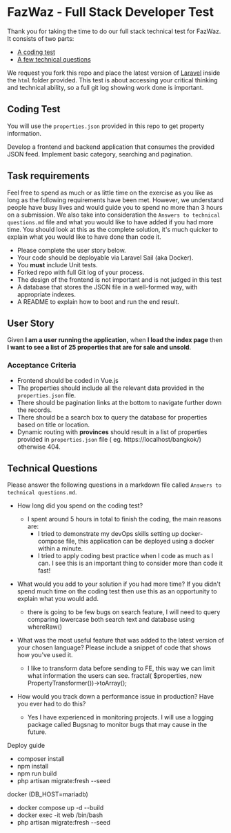 # FazWaz - Full Stack Developer Test

Thank you for taking the time to do our full stack technical test for FazWaz. It consists of two parts:

- [A coding test](#task)
- [A few technical questions](#tech)

We request you fork this repo and place the latest version of [Laravel](https://laravel.com/docs/9.x) inside the `html`
folder provided. This test is about accessing your critical thinking and technical ability, so a full git log showing
work done is important.

## Coding Test

You will use the `properties.json` provided in this repo to get property information.

Develop a frontend and backend application that consumes the provided JSON feed. Implement basic category, searching and
pagination.

## <a name="task">Task requirements</a>

Feel free to spend as much or as little time on the exercise as you like as long as the following requirements have been
met. However, we understand people have busy lives and would guide you to spend no more than 3 hours on a submission. We
also take into consideration the `Answers to technical questions.md` file and what you would like to have added if you
had more time. You should look at this as the complete solution, it's much quicker to explain what you would like to
have done than code it.

- Please complete the user story below.
- Your code should be deployable via Laravel Sail (aka Docker).
- You **must** include Unit tests.
- Forked repo with full Git log of your process.
- The design of the frontend is not important and is not judged in this test
- A database that stores the JSON file in a well-formed way, with appropriate indexes.
- A README to explain how to boot and run the end result.

## User Story

Given **I am a user running the application,** when **I load the index page** then **I want to see a list of 25
properties that are for sale and unsold**.

### Acceptance Criteria

- Frontend should be coded in Vue.js
- The properties should include all the relevant data provided in the `properties.json` file.
- There should be pagination links at the bottom to navigate further down the records.
- There should be a search box to query the database for properties based on title or location.
- Dynamic routing with **provinces** should result in a list of properties provided in `properties.json` file (
  eg. https://localhost/bangkok/) otherwise 404.

## <a name="tech">Technical Questions</a>

Please answer the following questions in a markdown file called `Answers to technical questions.md`.

- How long did you spend on the coding test?
    - I spent around 5 hours in total to finish the coding, the main reasons are:
        - I tried to demonstrate my devOps skills setting up docker-compose file, this application can be deployed using
          a docker within a minute.
        - I tried to apply coding best practice when I code as much as I can. I see this is an important thing to
          consider more than code it fast!
- What would you add to your solution if you had more time? If you didn't spend much time on the coding test then use
  this as an opportunity to explain what you would add.
    - there is going to be few bugs on search feature, I will need to query comparing lowercase both search text and
      database using whereRaw()
- What was the most useful feature that was added to the latest version of your chosen language? Please include a
  snippet of code that shows how you've used it.
    - I like to transform data before sending to FE, this way we can limit what information the users can see. fractal(
      $properties, new PropertyTransformer())->toArray();

- How would you track down a performance issue in production? Have you ever had to do this?
    - Yes I have experienced in monitoring projects. I will use a logging package called Bugsnag to monitor bugs that
      may cause in the future.

Deploy guide

- composer install
- npm install
- npm run build
- php artisan migrate:fresh --seed

docker (DB_HOST=mariadb)

- docker compose up -d --build
- docker exec -it web /bin/bash
- php artisan migrate:fresh --seed
